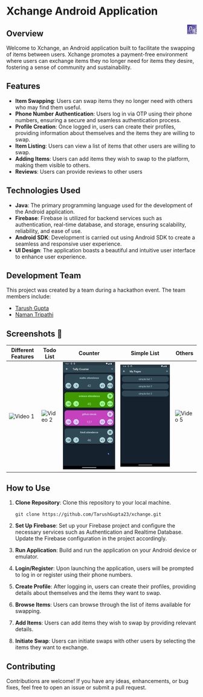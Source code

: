 # Xchange Android Application

<img align="right" alt="Loading Screenshots..." width="5%" height="5%" src="https://github.com/TarushGupta23/storage/blob/main/myPagesIcon.png" align="right">

## Overview 

Welcome to Xchange, an Android application built to facilitate the swapping of items between users. Xchange promotes a payment-free environment where users can exchange items they no longer need for items they desire, fostering a sense of community and sustainability.

## Features

- **Item Swapping**: Users can swap items they no longer need with others who may find them useful.
- **Phone Number Authentication**: Users log in via OTP using their phone numbers, ensuring a secure and seamless authentication process.
- **Profile Creation**: Once logged in, users can create their profiles, providing information about themselves and the items they are willing to swap.
- **Item Listing**: Users can view a list of items that other users are willing to swap.
- **Adding Items**: Users can add items they wish to swap to the platform, making them visible to others.
- **Reviews**: Users can provide reviews to other users

## Technologies Used

- **Java**: The primary programming language used for the development of the Android application.
- **Firebase**: Firebase is utilized for backend services such as authentication, real-time database, and storage, ensuring scalability, reliability, and ease of use.
- **Android SDK**: Development is carried out using Android SDK to create a seamless and responsive user experience.
- **UI Design**: The application boasts a beautiful and intuitive user interface to enhance user experience.

## Development Team

This project was created by a team during a hackathon event. The team members include:

- [Tarush Gupta](https://github.com/TarushGupta23)
- [Naman Tripathi](https://github.com/NamanTripathi937)

## Screenshots 📸
| Different Features | Todo List | Counter | Simple List | Others |
|---------------|---------------|---------------|---------------|---------------|
| ![Video 1](https://github.com/TarushGupta23/storage/blob/main/MyPages/vid1-ezgif.com-video-to-gif-converter.gif) | ![Video 2](https://github.com/TarushGupta23/storage/blob/main/MyPages/vid4-ezgif.com-video-to-gif-converter.gif) | ![Video 3](https://github.com/TarushGupta23/storage/blob/main/MyPages/vid3-ezgif.com-video-to-gif-converter.gif) | ![Video 4](https://github.com/TarushGupta23/storage/blob/main/MyPages/vid2-ezgif.com-video-to-gif-converter.gif) | ![Video 5](https://github.com/TarushGupta23/storage/blob/main/MyPages/ezgif.com-resize.gif) |


## How to Use

1. **Clone Repository**: Clone this repository to your local machine.
   ```
   git clone https://github.com/TarushGupta23/xchange.git
   ```

2. **Set Up Firebase**: Set up your Firebase project and configure the necessary services such as Authentication and Realtime Database. Update the Firebase configuration in the project accordingly.

3. **Run Application**: Build and run the application on your Android device or emulator.

4. **Login/Register**: Upon launching the application, users will be prompted to log in or register using their phone numbers.

5. **Create Profile**: After logging in, users can create their profiles, providing details about themselves and the items they want to swap.

6. **Browse Items**: Users can browse through the list of items available for swapping.

7. **Add Items**: Users can add items they wish to swap by providing relevant details.

8. **Initiate Swap**: Users can initiate swaps with other users by selecting the items they want to exchange.

## Contributing

Contributions are welcome! If you have any ideas, enhancements, or bug fixes, feel free to open an issue or submit a pull request.
